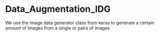 # Data_Augmentation_IDG
We use the image data generator class from keras to generate a certain amount of Images from a single or pairs of images
